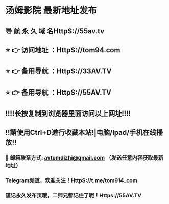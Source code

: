 # 汤姆影院 最新地址发布 
## 导 航 永 久 域 名HttpS://55av.tv
## ⭐️ 👉 访问地址 ：HttpS://tom94.com
## ⭐️ 👉 备用导航 ：HttpS://33AV.TV
## ⭐️ 👉 备用导航 ：HttpS://55AV.TV
## ‼️‼️长按复制到浏览器里面访问以上网址‼️‼️
## ‼️請使用Ctrl+D進行收藏本站!|电脑/Ipad/手机在线播放‼️
### 📧 邮箱联系方式: avtomdizhi@gmail.com （发送任意内容获取最新地址）
### Telegram频道，欢迎关注！HttpS://t.me/tom914_com
### 谨记永久发布页哦，二师兄都记住了呢！Https://55AV.TV 
